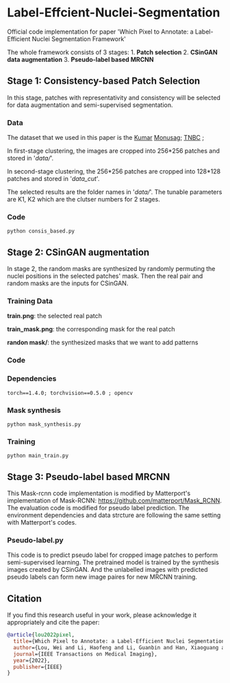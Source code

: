 # Label-Effcient-Nuclei-Segmentation
Official code implementation for paper 'Which Pixel to Annotate: a Label-Efficient Nuclei Segmentation Framework'

The whole framework consists of 3 stages: 1. **Patch selection** 2. **CSinGAN data augmentation** 3. **Pseudo-label based MRCNN**

## Stage 1: Consistency-based Patch Selection
In this stage, patches with representativity and consistency will be selected for data augmentation and semi-supervised segmentation.

### **Data**
The dataset that we used in this paper is the 
[Kumar](https://ieeexplore.ieee.org/abstract/document/7872382)
[Monusag](https://monuseg.grand-challenge.org/Data/);
[TNBC](https://zenodo.org/record/1175282#.Y52VsHbP3b1) ;

In first-stage clustering, the images are cropped into 256\*256 patches and stored in '*data/*'.

In second-stage clustering, the 256\*256 patches are cropped into 128\*128 patches and stored in '*data_cut*'.

The selected results are the folder names in '*data/*'. The tunable parameters are K1, K2 which are the clutser numbers for 2 stages.

### **Code**
```shell
python consis_based.py
```
## Stage 2: CSinGAN augmentation
In stage 2, the random masks are synthesized by randomly permuting the nuclei positions in the selected patches' mask. Then the real pair and random masks are the inputs for CSinGAN.

### **Training Data**
**train.png**: the selected real patch

**train_mask.png**: the corresponding mask for the real patch

**randon mask/**: the synthesized masks that we want to add patterns

### **Code**
### **Dependencies**
```shell
torch==1.4.0; torchvision==0.5.0 ; opencv
```
### **Mask synthesis**
```shell
python mask_synthesis.py
```
### **Training**
```shell
python main_train.py
```
## Stage 3: Pseudo-label based MRCNN
This Mask-rcnn code implementation is modified by Matterport's implementation of Mask-RCNN: https://github.com/matterport/Mask_RCNN. The evaluation code is modified for pseudo label prediction. The environment dependencies and data strcture are following the same setting with Matterport's codes.

### **Pseudo-label.py**
This code is to predict pseudo label for cropped image patches to perform semi-supervised learning. The pretrained model is trained by the synthesis images created by CSinGAN. And the unlabelled images with predicted pseudo labels can form new image paires for new MRCNN training. 


## Citation
If you find this research useful in your work, please acknowledge it appropriately and cite the paper:
```bibtex
@article{lou2022pixel,
  title={Which Pixel to Annotate: a Label-Efficient Nuclei Segmentation Framework},
  author={Lou, Wei and Li, Haofeng and Li, Guanbin and Han, Xiaoguang and Wan, Xiang},
  journal={IEEE Transactions on Medical Imaging},
  year={2022},
  publisher={IEEE}
}
```
